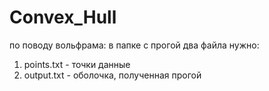 # Convex_Hull

по поводу вольфрама:
в папке с прогой два файла нужно:
1) points.txt - точки данные
2) output.txt - оболочка, полученная прогой

